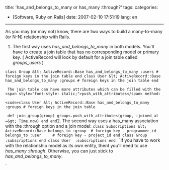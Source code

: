 title: 'has_and_belongs_to_many or has_many :through?'
tags:
categories:
- [Software, Ruby on Rails]
date: 2007-02-10 17:51:19
lang: en
---

As you may (or may not) know, there are two ways to build a many-to-many (or N-N) relationship with Rails.

1.  The first way uses <span style="font-style: italic;">has_and_belongs_to_many</span> in both models. You'll have to create a join table that has no corresponding model or primary key. ( ActiveRecord will look by default for a join table called <span style="font-style: italic;">groups_users</span> )

`class Group &lt; ActiveRecord::Base
has_and_belongs_to_many :users # foreign keys in the join table
end
class User &lt; ActiveRecord::Base
has_and_belongs_to_many :groups # foreign keys in the join table
end`

`
The join table can have more attributes which can be filled with the <span style="font-style: italic;">push_with_attributes</span> method:`

`<code>class User &lt; ActiveRecord::Base
has_and_belongs_to_many :groups # foreign keys in the join table`

` def join_group(group)
groups.push_with_attributes(group, :joined_at =&gt; Time.now)
end
end`2.  The second way uses a has_many association with the :through option and a join model:
`class Subscriptions &lt; ActiveRecord::Base
belongs_to :group  # foreign key - programmer_id
belongs_to :user     # foreign key - project_id
end
class Group  :subscriptions
end
class User  :subscriptions
end
`
`If you have to work with the relationship model as its own entity, thent you'll need to use <span style="font-style: italic;">has_many :through</span>. Otherwise, you can just stick to <span style="font-style: italic;">has_and_belongs_to_many</span>.

`